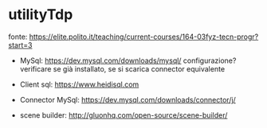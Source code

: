 # utilityTdp

fonte: https://elite.polito.it/teaching/current-courses/164-03fyz-tecn-progr?start=3

- MySql: https://dev.mysql.com/downloads/mysql/
  configurazione?
  verificare se già installato, se si scarica connector equivalente
- Client sql: https://www.heidisql.com
- Connector MySql: https://dev.mysql.com/downloads/connector/j/

- scene builder: http://gluonhq.com/open-source/scene-builder/
